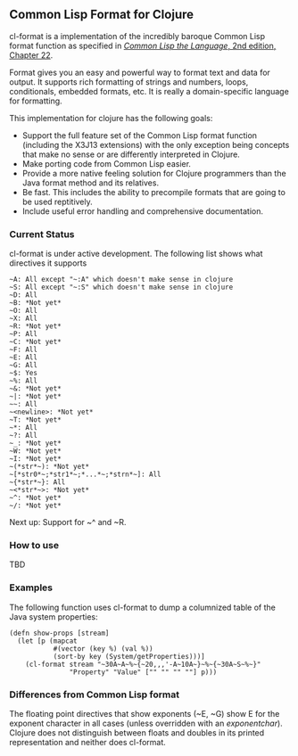 ## Common Lisp Format for Clojure ##

cl-format is a implementation of the incredibly baroque Common Lisp format function as specified 
in [*Common Lisp the Language*, 2nd edition, Chapter 22](http://www.cs.cmu.edu/afs/cs.cmu.edu/project/ai-repository/ai/html/cltl/clm/node200.html#SECTION002633000000000000000).

Format gives you an easy and powerful way to format text and data for output. It supports rich 
formatting of strings and numbers, loops, conditionals, embedded formats, etc. It is really a 
domain-specific language for formatting.

This implementation for clojure has the following goals:

* Support the full feature set of the Common Lisp format function (including
the X3J13 extensions) with the only exception 
being concepts that make no sense or are differently interpreted in Clojure.
* Make porting code from Common Lisp easier.
* Provide a more native feeling solution for Clojure programmers than the Java format method and
its relatives.
* Be fast. This includes the ability to precompile formats that are going to be used reptitively.
* Include useful error handling and comprehensive documentation.

### Current Status ###

cl-format is under active development. The following list shows what directives it supports

    ~A: All except "~:A" which doesn't make sense in clojure
    ~S: All except "~:S" which doesn't make sense in clojure
    ~D: All
    ~B: *Not yet*
    ~O: All
    ~X: All
    ~R: *Not yet*
    ~P: All
    ~C: *Not yet*
    ~F: All
    ~E: All
    ~G: All
    ~$: Yes
    ~%: All
    ~&: *Not yet*
    ~|: *Not yet*
    ~~: All
    ~<newline>: *Not yet*
    ~T: *Not yet*
    ~*: All
    ~?: All
    ~_: *Not yet*
    ~W: *Not yet*
    ~I: *Not yet*
    ~(*str*~): *Not yet*
    ~[*str0*~;*str1*~;*...*~;*strn*~]: All
    ~{*str*~}: All
    ~<*str*~>: *Not yet*
    ~^: *Not yet*
    ~/: *Not yet*

Next up: Support for ~^ and ~R.
### How to use ###

TBD

### Examples ###

The following function uses cl-format to dump a columnized table of the Java system properties:

    (defn show-props [stream]
      (let [p (mapcat 
    	       #(vector (key %) (val %)) 
    	       (sort-by key (System/getProperties)))]
        (cl-format stream "~30A~A~%~{~20,,,'-A~10A~}~%~{~30A~S~%~}" 
    	           "Property" "Value" ["" "" "" ""] p)))
    

### Differences from Common Lisp format ###

The floating point directives that show exponents (~E, ~G) show E for
the exponent character in all cases (unless overridden with an
*exponentchar*).  Clojure does not distinguish between floats and
doubles in its printed representation and neither does cl-format.
